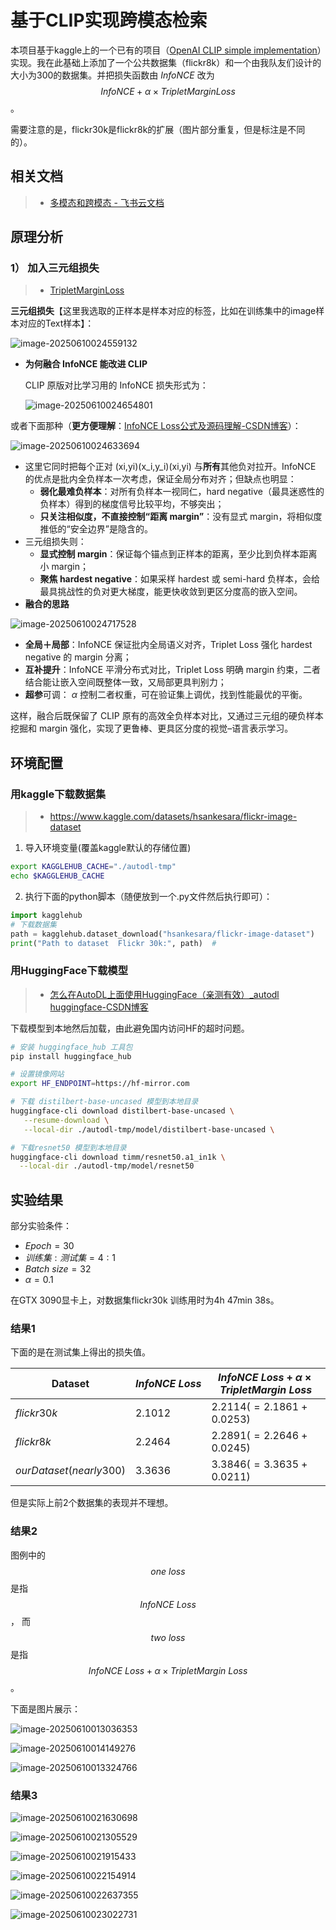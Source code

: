 # 基于CLIP实现跨模态检索

本项目基于kaggle上的一个已有的项目（[OpenAI CLIP simple implementation](https://www.kaggle.com/code/moeinshariatnia/openai-clip-simple-implementation/notebook#Dataset)）实现。我在此基础上添加了一个公共数据集（flickr8k）和一个由我队友们设计的大小为300的数据集。并把损失函数由 $InfoNCE$ 改为 $$InfoNCE+\alpha \times TripletMarginLoss$$ 。

需要注意的是，flickr30k是flickr8k的扩展（图片部分重复，但是标注是不同的）。

## 相关文档

> - [‍‌﻿‬‬⁠⁠⁠‍⁠‌‬⁠‍‍‬‍‍‌‍⁠‬‍⁠﻿‍‍⁠⁠﻿‬多模态和跨模态 - 飞书云文档](https://fcneheqzlq8n.feishu.cn/wiki/KIYGwU9SVin6sfk0DducAx9inZc)

## 原理分析

### 1） 加入三元组损失

> - [TripletMarginLoss](https://docs.pytorch.org/docs/stable/generated/torch.nn.TripletMarginLoss.html)

**三元组损失**【这里我选取的正样本是样本对应的标签，比如在训练集中的image样本对应的Text样本】：

![image-20250610024559132](./assets/image-20250610024559132.png)

- **为何融合 InfoNCE 能改进 CLIP** 

  CLIP 原版对比学习用的 InfoNCE 损失形式为：
  
  ![image-20250610024654801](./assets/image-20250610024654801.png)

或者下面那种（**更方便理解**：[InfoNCE Loss公式及源码理解-CSDN博客](https://blog.csdn.net/weixin_43427721/article/details/134539003)）：

![image-20250610024633694](./assets/image-20250610024633694.png)

- 这里它同时把每个正对 (xi,yi)(x_i,y_i)(xi,yi) 与**所有**其他负对拉开。InfoNCE 的优点是批内全负样本一次考虑，保证全局分布对齐；但缺点也明显：
  - **弱化最难负样本**：对所有负样本一视同仁，hard negative（最具迷惑性的负样本）得到的梯度信号比较平均，不够突出；
  - **只关注相似度，不直接控制“距离 margin”**：没有显式 margin，将相似度推低的“安全边界”是隐含的。
- 三元组损失则：
  - **显式控制 margin**：保证每个锚点到正样本的距离，至少比到负样本距离小 margin；
  - **聚焦 hardest negative**：如果采样 hardest 或 semi-hard 负样本，会给最具挑战性的负对更大梯度，能更快收敛到更区分度高的嵌入空间。
- **融合的思路**

![image-20250610024717528](./assets/image-20250610024717528.png)

- **全局＋局部**：InfoNCE 保证批内全局语义对齐，Triplet Loss 强化 hardest negative 的 margin 分离；
- **互补提升**：InfoNCE 平滑分布式对比，Triplet Loss 明确 margin 约束，二者结合能让嵌入空间既整体一致，又局部更具判别力；
- **超参**可调：   $\alpha$   控制二者权重，可在验证集上调优，找到性能最优的平衡。

这样，融合后既保留了 CLIP 原有的高效全负样本对比，又通过三元组的硬负样本挖掘和 margin 强化，实现了更鲁棒、更具区分度的视觉–语言表示学习。

## 环境配置

### 用kaggle下载数据集

> - https://www.kaggle.com/datasets/hsankesara/flickr-image-dataset

1. 导入环境变量(覆盖kaggle默认的存储位置)

```bash
export KAGGLEHUB_CACHE="./autodl-tmp"
echo $KAGGLEHUB_CACHE
```

2. 执行下面的python脚本（随便放到一个.py文件然后执行即可）：

```python
import kagglehub
# 下载数据集
path = kagglehub.dataset_download("hsankesara/flickr-image-dataset")
print("Path to dataset  Flickr 30k:", path)  #
```

### 用HuggingFace下载模型

> - [怎么在AutoDL上面使用HuggingFace（亲测有效）_autodl huggingface-CSDN博客](https://blog.csdn.net/qq_60735796/article/details/145406385)

下载模型到本地然后加载，由此避免国内访问HF的超时问题。

```bash
# 安装 huggingface_hub 工具包
pip install huggingface_hub

# 设置镜像网站
export HF_ENDPOINT=https://hf-mirror.com

# 下载 distilbert-base-uncased 模型到本地目录
huggingface-cli download distilbert-base-uncased \
   --resume-download \
   --local-dir ./autodl-tmp/model/distilbert-base-uncased \

# 下载resnet50 模型到本地目录
huggingface-cli download timm/resnet50.a1_in1k \
  --local-dir ./autodl-tmp/model/resnet50

```



## 实验结果

部分实验条件：

- $Epoch=30$
- $训练集:测试集 = 4:1$
- $Batch\ size = 32$
- $\alpha = 0.1$

在GTX 3090显卡上，对数据集flickr30k 训练用时为4h 47min 38s。

### 结果1

下面的是在测试集上得出的损失值。

| Dataset                  | $InfoNCE\ Loss$ | $InfoNCE\ Loss +\alpha \times TripletMargin\ Loss$ |
| ------------------------ | --------------- | -------------------------------------------------- |
| $flickr30k$              | $2.1012$        | $2.2114(=2.1861+0.0253)$                           |
| $flickr8k$               | $2.2464$        | $2.2891(=2.2646+0.0245)$                           |
| $ourDataset(nearly 300)$ | $3.3636$        | $3.3846(=3.3635+0.0211)$                           |

但是实际上前2个数据集的表现并不理想。

### 结果2

图例中的 $$one\ loss$$ 是指 $$InfoNCE\ Loss$$， 而 $$two\ loss$$ 是指  $$InfoNCE\ Loss +\alpha \times TripletMargin\ Loss$$。

下面是图片展示：

![image-20250610013036353](./assets/image-20250610013036353.png)

![image-20250610014149276](./assets/image-20250610014149276.png)

![image-20250610013324766](./assets/image-20250610013324766.png)

### 结果3

![image-20250610021630698](./assets/image-20250610021630698.png)

![image-20250610021305529](./assets/image-20250610021305529.png)







![image-20250610021915433](./assets/image-20250610021915433.png)

![image-20250610022154914](./assets/image-20250610022154914.png)

![image-20250610022637355](./assets/image-20250610022637355.png)

![image-20250610023022731](./assets/image-20250610023022731.png)
